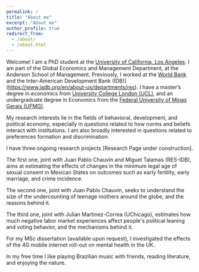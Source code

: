 ```yaml
---
permalink: /
title: "About me"
excerpt: "About me"
author_profile: true
redirect_from: 
  - /about/
  - /about.html
---
```



Welcome! I am  a PhD student at the [University of California, Los Angeles](https://www.anderson.ucla.edu/degrees/phd-program/areas-of-study/global-economics-and-management/meet-the-students/rafael-macedo-rubi%C3%A3o). I am part of the Global Economics and Management Department, at the Anderson School of Management. Previously, I worked at the [World Bank](https://www.worldbank.org) and the Inter-American Development Bank (IDB)](https://www.iadb.org/en/about-us/departments/res). I have a master’s degree in economics from [University College London (UCL)](https://www.ucl.ac.uk/economics), and an undergraduate degree in Economics from the [Federal University of Minas Gerais (UFMG)](https://www.face.ufmg.br/departamentos/ciencias-economicas/o-departamento.html). 

My research interests lie in the fields of behavioral, development, and political economy, especially in questions related to how norms and beliefs interact with institutions. I am also broadly interested in questions related to preferences formation and discrimination. 

I have three ongoing research projects [Research Page under construction]. 

The first one, joint with Juan Pablo Chauvin and Miguel Talamas (RES-IDB), aims at estimating the effects of changes in the minimum legal age of sexual consent in Mexican States on outcomes such as early fertility, early marriage, and crime incidence. 

The second one, joint with Juan Pablo Chauvin, seeks to understand the size of the undercounting of teenage mothers around the globe, and the reasons behind it.

The third one, joint with Julian Martinez-Correa (UChicago), estimates how much negative labor market experiences affect people's political leaning and voting behavior, and the mechanisms behind it.

For my MSc dissertation (available upon request), I investigated the effects of the 4G mobile internet roll-out on mental health in the UK.

In my free time I like playing Brazilian music with friends, reading literature, and enjoying the nature.








